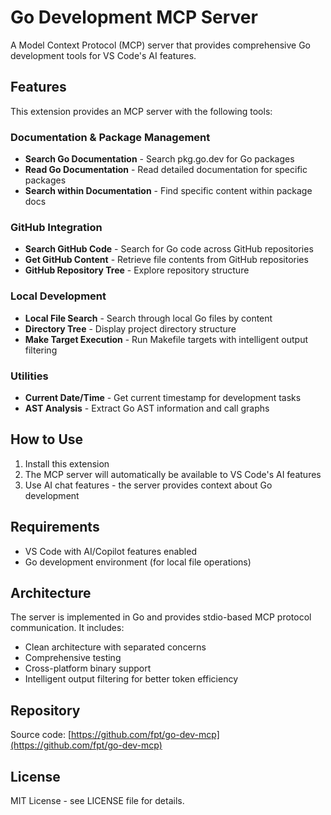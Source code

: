 # Go Development MCP Server

A Model Context Protocol (MCP) server that provides comprehensive Go development tools for VS Code's AI features.

## Features

This extension provides an MCP server with the following tools:

### Documentation & Package Management
- **Search Go Documentation** - Search pkg.go.dev for Go packages
- **Read Go Documentation** - Read detailed documentation for specific packages
- **Search within Documentation** - Find specific content within package docs

### GitHub Integration
- **Search GitHub Code** - Search for Go code across GitHub repositories
- **Get GitHub Content** - Retrieve file contents from GitHub repositories
- **GitHub Repository Tree** - Explore repository structure

### Local Development
- **Local File Search** - Search through local Go files by content
- **Directory Tree** - Display project directory structure
- **Make Target Execution** - Run Makefile targets with intelligent output filtering

### Utilities
- **Current Date/Time** - Get current timestamp for development tasks
- **AST Analysis** - Extract Go AST information and call graphs

## How to Use

1. Install this extension
2. The MCP server will automatically be available to VS Code's AI features
3. Use AI chat features - the server provides context about Go development

## Requirements

- VS Code with AI/Copilot features enabled
- Go development environment (for local file operations)

## Architecture

The server is implemented in Go and provides stdio-based MCP protocol communication. It includes:

- Clean architecture with separated concerns
- Comprehensive testing
- Cross-platform binary support
- Intelligent output filtering for better token efficiency

## Repository

Source code: [https://github.com/fpt/go-dev-mcp](https://github.com/fpt/go-dev-mcp)

## License

MIT License - see LICENSE file for details.